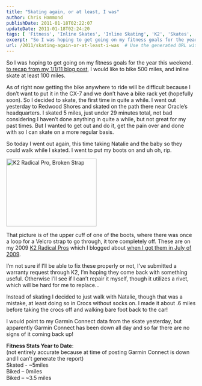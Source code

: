 ```yaml
---
title: "Skating again, or at least, I was"
author: Chris Hammond
publishDate: 2011-01-18T02:22:07
updateDate: 2011-01-18T02:24:20
tags: [ 'Fitness', 'Inline Skates', 'Inline Skating', 'K2', 'Skates', 'Skating' ]
excerpt: "So I was hoping to get going on my fitness goals for the year this weekend. To recap from my 1/1/11 blog post, I would like to bike 500 miles, and inline skate at least 100 miles.  As of right now getting the bike anywhere to ride will be difficult because I don’t want to put it in the CX-7 and we don’t have a bike rack yet (hopefully soon). So I decided to skate, the first time in quite a while. I went out yesterday to Redwood Shores and skated on the path there near Oracle’s headquarters. I skated 5 miles, just under 29 minutes total, not bad considering I haven’t done anything in quite a while, but not great for my past times. But I wanted to get out and do it, get the pain over and done with so I can skate on a more regular basis.  "
url: /2011/skating-again-or-at-least-i-was  # Use the generated URL with year
---
```

<p>So I was hoping to get going on my fitness goals for the year this weekend. <a href="https://www.chrishammond.com/blog/itemid/2048/2010-year-in-review-and-whatrsquos-coming-in-201">to recap from my 1/1/11 blog post</a>, I would like to bike 500 miles, and inline skate at least 100 miles.</p>  <p>As of right now getting the bike anywhere to ride will be difficult because I don’t want to put it in the CX-7 and we don’t have a bike rack yet (hopefully soon). So I decided to skate, the first time in quite a while. I went out yesterday to Redwood Shores and skated on the path there near Oracle’s headquarters. I skated 5 miles, just under 29 minutes total, not bad considering I haven’t done anything in quite a while, but not great for my past times. But I wanted to get out and do it, get the pain over and done with so I can skate on a more regular basis.</p>  <p>So today I went out again, this time taking Natalie and the baby so they could walk while I skated. I went to put my boots on and uh oh, rip.</p>  <p><a href="https://www.flickr.com/photos/chammond/5365931567/"><img border="0" alt="K2 Radical Pro, Broken Strap" src="https://farm6.static.flickr.com/5007/5365931567_0c4794b281_m.jpg" width="240" height="180" /></a></p>  <p>That picture is of the upper cuff of one of the boots, where there was once a loop for a Velcro strap to go through, it tore completely off. These are on my 2009 <a href="https://www.amazon.com/gp/product/B002W6MXO6?ie=UTF8&amp;tag=chrishammondc-20&amp;linkCode=as2&amp;camp=1789&amp;creative=390957&amp;creativeASIN=B002W6MXO6">K2 Radical Pros</a> which I blogged about <a href="https://www.chrishammond.com/blog/itemid/1793/skating-again-new-skates-30-miles-since-june-15.aspx">when I got them in July of 2009</a>.</p>  <p>I’m not sure if I’ll be able to fix these properly or not, I’ve submitted a warranty request through K2, I’m hoping they come back with something useful. Otherwise I’ll see if I can’t repair it myself, though it utilizes a rivet, which will be hard for me to replace… </p>  <p>Instead of skating I decided to just walk with Natalie, though that was a mistake, at least doing so in Crocs without socks on. I made it about .6 miles before taking the crocs off and walking bare foot back to the car!</p>  <p>I would point to my Garmin Connect data from the skate yesterday, but apparently Garmin Connect has been down all day and so far there are no signs of it coming back up!</p>  <p><strong>Fitness Stats Year to Date</strong>:     <br />(not entirely accurate because at time of posting Garmin Connect is down and I can’t generate the report)     <br />Skated - ~5miles     <br />Biked – 0miles     <br />Biked – ~3.5 miles</p>
